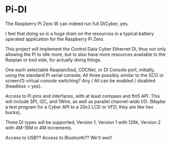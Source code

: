 # Pi-DI

The Raspberry Pi Zero W can indeed run full DtCyber, yes.

I feel that doing so is a huge drain on the resources in a typical battery operated application for the Raspberry Pi Zero.

This project will implement the Control Data Cyber Ethernet DI, thus not only allowing the Pi to idle more, but to also have more resources available to the Raspian or bsd side, for actually doing things.

One each selectable Raspian/bsd, CDCNet, or DI Console port, initially, using the standard Pi serial console; All three possibly similar to the SCO or screen(1) virtual console switching? Any / All can be enabled / disabled (headless = yes).

Access to Pi pins and interfaces, with at least compass and ftn5 API. This will include SPI, I2C, and 1Wire, as well as parallel channel-wide I/O.  (Maybe a test program for a Cyber API to a 20x2 LCD or VFD, they are like two bucks).

Three DI types will be supported, Version 1, Version 1 with 128k, Version 2 with 4M-16M in 4M increments.

Access to USB??  Access to Bluetooth??  We'll see!!
